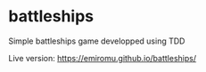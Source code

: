 # battleships

Simple battleships game developped using TDD

Live version: https://emiromu.github.io/battleships/